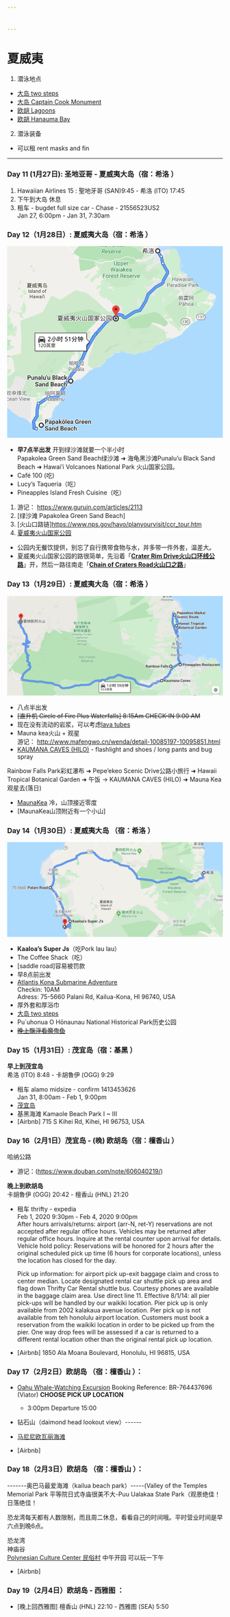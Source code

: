 ```yaml
---


---
```


<h1 id="夏威夷">夏威夷</h1>
<ol>
<li>潜泳地点</li>
</ol>
<ul>
<li><a href="https://www.tropicalsnorkeling.com/snorkeling-two-steps.html">大岛 two steps</a></li>
<li><a href="https://www.tropicalsnorkeling.com/snorkeling-captain-cook-monument.html">大岛 Captain Cook Monument</a></li>
<li><a href="https://www.tropicalsnorkeling.com/snorkeling-ko-olina-lagoons.html">欧胡 Lagoons</a></li>
<li><a href="https://www.tropicalsnorkeling.com/snorkeling-hanauma-bay.html">欧胡 Hanauma Bay</a></li>
</ul>
<ol start="2">
<li>潜泳装备</li>
</ol>
<ul>
<li>可以租 rent masks and fin</li>
</ul>
<hr>
<h3 id="day-11-1月27日--圣地亚哥---夏威夷大岛（宿：希洛-）">Day 11 (1月27日):  圣地亚哥 - 夏威夷大岛（宿：希洛 ）</h3>
<ol>
<li>Hawaiian Airlines 15 : 聖地牙哥 (SAN)9:45 - 希洛 (ITO) 17:45</li>
<li>下午到大岛 休息</li>
<li>租车 - bugdet full size car - Chase - 21556523US2<br>
Jan 27, 6:00pm - Jan 31, 7:30am</li>
</ol>
<h3 id="day-12（1月28日）--夏威夷大岛（宿：希洛-）">Day 12（1月28日）:  夏威夷大岛（宿：希洛 ）</h3>
<p><img src="https://raw.githubusercontent.com/herbertpan/pics/master/Screen%20Shot%202020-01-26%20at%2020.46.12.png" alt=""></p>
<ul>
<li><strong>早7点半出发</strong> 开到绿沙滩就要一个半小时<br>
Papakolea Green Sand Beach绿沙滩 ➜ 海龟黑沙滩Punalu’u Black Sand Beach ➜ Hawai’i Volcanoes National Park 火山国家公园。</li>
<li>Café 100 (吃)</li>
<li>Lucy’s Taqueria（吃）</li>
<li>Pineapples Island Fresh Cuisine（吃）</li>
</ul>
<ol>
<li>游记： <a href="https://www.guruin.com/articles/2113">https://www.guruin.com/articles/2113</a></li>
<li>[绿沙滩 Papakolea Green Sand Beach]</li>
<li>[火山口路链]<a href="https://www.nps.gov/havo/planyourvisit/ccr_tour.htm">https://www.nps.gov/havo/planyourvisit/ccr_tour.htm</a></li>
<li><a href="http://www.mafengwo.cn/poi/14635.html">夏威夷火山国家公园</a></li>
</ol>
<ul>
<li>公园内无餐饮提供，别忘了自行携带食物与水，并多带一件外套，温差大。</li>
<li>夏威夷火山国家公园的路很简单，先沿着「<a href="https://www.nps.gov/havo/planyourvisit/craterrimtour.htm"><strong>Crater Rim Drive火山口环线公路</strong></a>」开，然后一路往南走「<a href="https://www.nps.gov/havo/planyourvisit/ccr_tour.htm"><strong>Chain of Craters Road火山口之路</strong></a>」</li>
</ul>
<h3 id="day-13（1月29日）--夏威夷大岛（宿：希洛-）">Day 13（1月29日）:  夏威夷大岛（宿：希洛 ）</h3>
<p><img src="https://raw.githubusercontent.com/herbertpan/pics/master/Screen%20Shot%202020-01-26%20at%2020.53.22.png" alt=""></p>
<ul>
<li>八点半出发</li>
<li><s>[直升机 Circle of Fire Plus Waterfalls] 8:15Am CHECK-IN 9:00 AM</s></li>
<li>现在没有流动的岩浆，可以考虑<a href="https://www.lovebigisland.com/activities-to-do/lava-tubes/#thurston">lava tubes</a></li>
<li>Mauna kea火山 + 观星<br>
游记： <a href="http://www.mafengwo.cn/wenda/detail-10085197-10095851.html">http://www.mafengwo.cn/wenda/detail-10085197-10095851.html</a></li>
<li><a href="https://www.lovebigisland.com/activities-to-do/lava-tubes/">KAUMANA CAVES (HILO)</a> - flashlight and shoes / long pants and bug spray</li>
</ul>
<p>Rainbow Falls Park彩虹瀑布 ➜ Pepe’ekeo Scenic Drive公路小旅行 ➜ Hawaii Tropical Botanical Garden ➜ 午饭 -&gt; KAUMANA CAVES (HILO) ➜ Mauna Kea观星去(落日)</p>
<ul>
<li><a href="https://www.lovebigisland.com/stargazing/#maunakea-info">MaunaKea</a> 冷，山顶接近零度</li>
<li>[MaunaKea山顶附近有一个小山]</li>
</ul>
<h3 id="day-14（1月30日）--夏威夷大岛-（宿：希洛-）">Day 14（1月30日）:  夏威夷大岛 （宿：希洛 ）</h3>
<p><img src="https://raw.githubusercontent.com/herbertpan/pics/master/Screen%20Shot%202020-01-26%20at%2020.33.49.png" alt=""></p>
<ul>
<li><strong>Kaaloa’s Super Js</strong>（吃Pork lau lau）</li>
<li>The Coffee Shack（吃）</li>
<li>[saddle road]容易被罚款</li>
<li>早8点前出发</li>
<li><a href="https://www.viator.com/tours/KOA/Atlantis-Kona-Submarine-Adventure/d669-3524KSUB">Atlantis Kona Submarine Adventure</a><br>
Checkin: 10AM<br>
Adress: 75-5660 Palani Rd, Kailua-Kona, HI 96740, USA</li>
<li>厚外套和厚浴巾</li>
<li><a href="https://www.tropicalsnorkeling.com/snorkeling-two-steps.html">大岛 two steps</a></li>
<li>Pu`uhonua O Hōnaunau National Historical Park历史公园</li>
<li><a href="https://cn.tripadvisor.com/AttractionProductReview-g60872-d11456671-Night_Manta_Ray_Adventure_Guaranteed-Kailua_Kona_Island_of_Hawaii_Hawaii.html"><s>晚上飘浮看魔鬼鱼</s></a></li>
</ul>
<h3 id="day-15（1月31日）--茂宜岛（宿：基黑-）">Day 15（1月31日）:  茂宜岛（宿：基黑 ）</h3>
<p><strong>早上到茂宜岛</strong><br>
希洛 (ITO) 8:48 - 卡胡魯伊 (OGG) 9:29</p>
<ul>
<li>租车 alamo midsize - confirm 1413453626<br>
Jan 31, 8:00am - Feb 1, 9:00pm</li>
<li><a href="http://www.mafengwo.cn/travel-scenic-spot/mafengwo/10951.html">茂宜岛</a></li>
<li>基黑海滩 Kamaole Beach Park I ~ III</li>
<li>[Airbnb] 715 S Kihei Rd, Kihei, HI 96753, USA</li>
</ul>
<h3 id="day-16（2月1日）茂宜岛---晚-欧胡岛（宿：檀香山-）">Day 16（2月1日）茂宜岛 - (晚) 欧胡岛（宿：檀香山 ）</h3>
<p>哈纳公路</p>
<ul>
<li>游记：(<a href="https://www.douban.com/note/606040219/">https://www.douban.com/note/606040219/</a>)</li>
</ul>
<p><strong>晚上到欧胡岛</strong><br>
卡胡魯伊 (OGG) 20:42 - 檀香山 (HNL) 21:20</p>
<ul>
<li>
<p>租车 thrifty - expedia<br>
Feb 1, 2020 9:30pm - Feb 4, 2020 9:00pm<br>
After hours arrivals/returns: airport (arr-N, ret-Y) reservations are not accepted after regular office hours. Vehicles may be returned after regular office hours. Inquire at the rental counter upon arrival for details. Vehicle hold policy: Reservations will be honored for 2 hours after the original scheduled pick up time (6 hours for corporate locations), unless the location has closed for the day.</p>
<p>Pick up information: for airport pick up-exit baggage claim and cross to center median. Locate designated rental car shuttle pick up area and flag down Thrifty Car Rental shuttle bus. Courtesy phones are available in the baggage claim area. Use direct line 11. Effective 8/1/14: all pier pick-ups will be handled by our waikiki location. Pier pick up is only available from 2002 kalakaua avenue location. Pier pick up is not available from teh honolulu airport location. Customers must book a reservation from the waikiki location in order to be picked up from the pier. One way drop fees will be assessed if a car is returned to a different rental location other than the original rental pick up location.</p>
</li>
<li>
<p>[Airbnb] 1850 Ala Moana Boulevard, Honolulu, HI 96815, USA</p>
</li>
</ul>
<h3 id="day-17（2月2日）欧胡岛-（宿：檀香山-）：">Day 17（2月2日）欧胡岛 （宿：檀香山 ）：</h3>
<ul>
<li>
<p><a href="https://www.viator.com/tours/Oahu/Oahu-Whale-Watching-Excursion/d672-2774WHALE">Oahu Whale-Watching Excursion</a> Booking Reference: BR-764437696 (Viator) <strong>CHOOSE PICK UP LOCATION</strong></p>
<ul>
<li>3:00pm Departure 15:00</li>
</ul>
</li>
<li>
<p>钻石山（daimond head lookout view）------</p>
</li>
<li>
<p><a href="https://cn.tripadvisor.com/Attraction_Review-g60872-d622557-Reviews-Manini_owali_Beach_Kua_Bay-Kailua_Kona_Island_of_Hawaii_Hawaii.html">马尼尼欧瓦丽海滩</a></p>
</li>
<li>
<p>[Airbnb]</p>
</li>
</ul>
<h3 id="day-18（2月3日）欧胡岛-（宿：檀香山-）：">Day 18（2月3日）欧胡岛 （宿：檀香山 ）：</h3>
<p>-------奥巴马最爱海滩（kailua beach park）-----(Valley of the Temples Memorial Park 平等院日式寺庙很美不大-Puu Ualakaa State Park（观景绝佳！日落绝佳！</p>
<p>恐龙湾每天都有人数限制，而且周二休息，看看自己的时间哦。平时营业时间是早六点到晚6点。</p>
<p>恐龙湾<br>
神庙谷<br>
<a href="https://www.dealmoon.com/guide/890363">Polynesian Culture Center 民俗村</a> 中午开园 可以玩一下午</p>
<ul>
<li>[Airbnb]</li>
</ul>
<h3 id="day-19（2月4日）欧胡岛---西雅图-：">Day 19（2月4日）欧胡岛 - 西雅图 ：</h3>
<ul>
<li>[晚上回西雅图] 檀香山 (HNL) 22:10 - 西雅图 (SEA) 5:50</li>
</ul>

